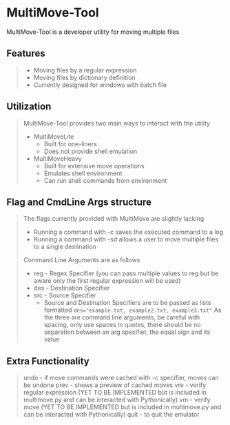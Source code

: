 # MultiMove-Tool
MultiMove-Tool is a developer utility for moving multiple files
## Features
> - Moving files by a regular expression
> - Moving files by dictionary definition
> - Currently designed for windows with batch file
## Utilization
> MultiMove-Tool provides two main ways to interact with the utility
> - MultiMoveLite
>     - Built for one-liners
>     - Does not provide shell emulation
> - MultiMoveHeavy
>     - Built for extensive move operations
>     - Emulates shell environment
>     - Can run shell commands from environment
## Flag and CmdLine Args structure
> The flags currently provided with MultiMove are slightly lacking
> - Running a command with \-c saves the executed command to a log
> - Running a command with \-sd allows a user to move multiple files to a single destination
> 
> Command Line Arguments are as follows
> - reg \- Regex Specifier (you can pass multiple values to reg but be aware only the first regular expression will be used)
> - des \- Destination Specifier
> - src \- Source Specifier
>   - Source and Destination Specifiers are to be passed as lists formatted
>      `des="example.txt, example2.txt, example3.txt"`
> As the three are command line arguments, be careful with spacing, only use spaces in quotes, there should be no separation between an arg specifier, the equal sign and its value
## Extra Functionality
> undo - if move commands were cached with \-c specifier, moves can be undone
> prev - shows a preview of cached moves
> vre - verify regular expression (YET TO BE IMPLEMENTED but is included in multimove.py and can be interacted with Pythonically)
> vm - verify move (YET TO BE IMPLEMENTED but is included in multimove.py and can be interacted with Pythonically)
> quit - to quit the emulator

